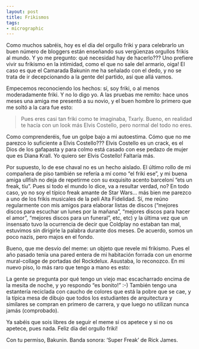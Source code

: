 ```yaml
---
layout: post
title: Frikismos
tags:
- micrographic
---
```

Como muchos sabréis, hoy es el día del orgullo friki y para celebrarlo un buen número de bloggers están enseñando sus vergüenzas orgullos frikis al mundo. Y yo me pregunto: qué necesidad hay de hacerlo??? Uno prefiere vivir su frikismo en la intimidad, como el que no sale del armario, oiga! El caso es que el Camarada Bakunin me ha señalado con el dedo, y no se trata de ir decepcionando a la gente del partido, así que allá vamos.

Empecemos reconociendo los hechos: sí, soy friki, o al menos moderadamente friki. Y no lo digo yo. A las pruebas me remito: hace unos meses una amiga me presentó a su novio, y el buen hombre lo primero que me soltó a la cara fue esto:

<blockquote>Pues eres casi tan friki como te imaginaba, Txarly. Bueno, en realidad te hacía con un look más Elvis Costello, pero normal del todo no eres.</blockquote>

Como comprenderéis, fue un golpe bajo a mi autoestima. Cómo que no me parezco lo suficiente a Elvis Costello??? Elvis Costello es un crack, es el Dios de los gafapasta y para colmo está casado con ese pedazo de mujer que es Diana Krall. Yo quiero ser Elvis Costello! Faltaría más.

Por supuesto, lo de ese chaval no es un hecho aislado. El último rollo de mi compañera de piso también se refería a mí como “el friki ese”, y mi buena amiga ullfish no deja de repetirme con su exquisito acento barceloní “ets un freak, tíu”. Pues si todo el mundo lo dice, va a resultar verdad, no? En todo caso, yo no soy el típico freak amante de Star Wars… más bien me parezco a uno de los frikis musicales de la peli Alta Fidelidad. Sí, me reúno regularmente con mis amigos para elaborar listas de discos (“mejores discos para escuchar un lunes por la mañana”, “mejores discos para hacer el amor”, “mejores discos para un funeral”, etc, etc) y la última vez que un insensato tuvo la ocurrencia de decir que Coldplay no estaban tan mal, estuvimos sin dirigirle la palabra durante dos meses. De acuerdo, somos un poco nazis, pero majos en el fondo.

Bueno, que me desvío del meme: un objeto que revele mi frikismo. Pues el año pasado tenía una pared entera de mi habitación forrada con un enorme mural-collage de portadas del Rockdelux. Asustaba, lo reconozco. En mi nuevo piso, lo más raro que tengo a mano es esto:

La gente se pregunta por qué tengo un viejo mac escacharrado encima de la mesita de noche, y yo respondo “es bonito!” :-) También tengo una estantería reciclada con caucho de colores que está la pobre que se cae, y la típica mesa de dibujo que todos los estudiantes de arquitectura y similares se compran en primero de carrera, y que luego no utilizan nunca jamás (comprobado).

Ya sabéis que sois libres de seguir el meme si os apetece y si no os apetece, pues nada. Feliz día del orgullo friki!

Con tu permiso, Bakunin. Banda sonora: ‘Super Freak’ de Rick James.
